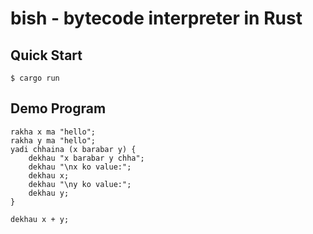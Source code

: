 # bish - bytecode interpreter in Rust

## Quick Start
```console
$ cargo run
```

## Demo Program
```console
rakha x ma "hello";
rakha y ma "hello";
yadi chhaina (x barabar y) {
    dekhau "x barabar y chha";
    dekhau "\nx ko value:";
    dekhau x;
    dekhau "\ny ko value:";
    dekhau y;
}

dekhau x + y;
```
